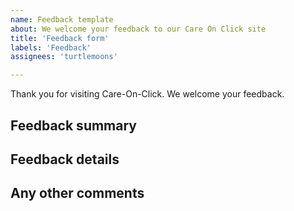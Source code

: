 ```yaml
---
name: Feedback template
about: We welcome your feedback to our Care On Click site
title: 'Feedback form'
labels: 'Feedback'
assignees: 'turtlemoons'

---
```

Thank you for visiting Care-On-Click. We welcome your feedback.

## Feedback summary
<!-- Please provide a short summary of your feedback. -->



## Feedback details
<!-- Please provide details of your feedback. -->



## Any other comments
<!-- Please include any other comments, concerns or feedback. -->

